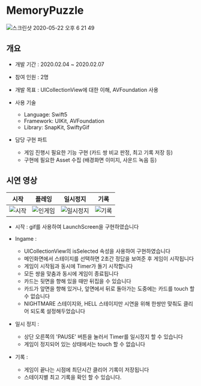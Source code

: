 # MemoryPuzzle

![스크린샷 2020-05-22 오후 6 21 49](https://user-images.githubusercontent.com/15086391/82652769-241b1b00-9c59-11ea-872c-a1038d269dd9.png)



## 개요

- 개발 기간 : 2020.02.04 ~ 2020.02.07
- 참여 인원 : 2명
- 개발 목표 : UICollectionView에 대한 이해, AVFoundation 사용

- 사용 기술
  - Language: Swift5
  - Framework: UIKit, AVFoundation
  - Library: SnapKit, SwiftyGif
- 담당 구현 파트
  - 게임 진행시 필요한 기능 구현 (카드 쌍 비교 판정, 최고 기록 저장 등)
  - 구현에 필요한 Asset 수집 (배경화면 이미지, 사운드 녹음 등)



## 시연 영상

|                             시작                             |                            플레잉                            |                           일시정지                           |                             기록                             |
| :----------------------------------------------------------: | :----------------------------------------------------------: | :----------------------------------------------------------: | :----------------------------------------------------------: |
| ![시작](https://user-images.githubusercontent.com/15086391/82649789-b4a32c80-9c54-11ea-94ab-366d0944cf3f.gif) | ![인게임](https://user-images.githubusercontent.com/15086391/82649832-bff65800-9c54-11ea-9e47-7e17bf639242.gif) | ![일시정지](https://user-images.githubusercontent.com/15086391/82649840-c4227580-9c54-11ea-8ec0-b41065dab2a3.gif) | ![기록](https://user-images.githubusercontent.com/15086391/82649847-c5ec3900-9c54-11ea-822b-232ddd7d3890.gif) |

- 시작 : gif를 사용하여 LaunchScreen을 구현하였습니다



- Ingame : 

  - UICollectionView의 isSelected 속성을 사용하여 구현하였습니다
  - 메인화면에서 스테이지를 선택하면 2초간 정답을 보여준 후 게임이 시작됩니다
  - 게임이 시작됨과 동시에 Timer가 돌기 시작합니다
  - 모든 쌍을 맞춤과 동시에 게임이 종료됩니다
  - 카드는 뒷면을 향해 있을 때만 뒤집을 수 있습니다
  - 카드가 앞면을 향해 있거나, 앞면에서 뒤로 돌아가는 도중에는 카드를 touch 할 수 없습니다
  - NIGHTMARE 스테이지와, HELL 스테이지만 시연을 위해 한쌍만 맞춰도 클리어 되도록 설정해두었습니다

  

- 일시 정지 :

  - 상단 오른쪽의 'PAUSE' 버튼을 눌러서 Timer를 일시정지 할 수 있습니다
  - 게임이 정지되어 있는 상태에서는 touch 할 수 없습니다

  

- 기록 : 

  - 게임이 끝나는 시점에 최단시간 클리어 기록이 저장됩니다
  - 스테이지별 최고 기록을 확인 할 수 있습니다.
